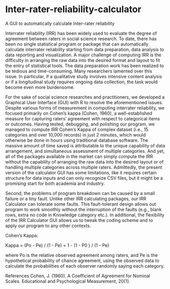 # Inter-rater-reliability-calculator
A GUI to automatically calculate Inter-rater reliability 

Interrater reliability (IRR) has been widely used to evaluate the degree of agreement between raters in social science research. To date, there has been no single statistical program or package that can automatically calculate interrater reliability starting from data preparation, data analysis to data reporting and visualization. A major challenge of computing IRR is the difficulty in arranging the raw data into the desired format and layout to fit the entry of statistical tools. The data preparation work has been realized to be tedious and time-consuming. Many researchers lamented over this issue. In particular, if a qualitative study involves intensive content analysis or if a longitudinal study requires ongoing data collection, the task would become even more burdensome. 

For the sake of social science researches and practitioners, we developed a Graphical User Interface (GUI) with R to resolve the aforementioned issues. Despite various forms of measurement in computing interrater reliability, we focused primarily on Cohen’s kappa (Cohen, 1960), a well-established measure for capturing raters’ agreement with respect to categorical items or outcomes. Having tested, debugging, and polishing our program, we managed to compute IRR Cohen’s Kappa of complex dataset (i.e., 15 categories and over 10,000 records) in just 2 minutes, which would otherwise be done in hours using traditional database software. The massive amount of time saved is attributable to the unique capability of data arrangement, and simultaneous assessment of multiple categories. And yet, all of the packages available in the market can simply compute the IRR without the capability of arranging the raw data into the desired layout or of handling multiple categories across multiple raters. Admittedly, the present version of the calculator GUI has some limitations, like it requires certain structure for data inputs and can only recognize CSV files, but it might be a promising start for both academia and industry. 

Second, the problems of program breakdown can be caused by a small failure or a tiny fault. Unlike other IRR calculating packages, our IRR Calculator can tolerate some faults. This fault-tolerant design allows out program to work smoothly without the interruption of the faults (e.g., blank rows, extra no code in Knowledge category etc.).  In additional, the flexibility of the IRR Calculator GUI allows us to tweak the coding scheme and to apply our program to any other contexts. 


Cohen’s Kappa: 

Kappa = (Po - Pe) / (1 - Pe) = 1 - (1 - P0 ) / (1 - Pe)

where Po is the relative observed agreement among raters, and Pe is the hypothetical probability of chance agreement, using the observed data to calculate the probabilities of each observer randomly saying each category.




References
Cohen, J. (1960). A Coefficient of Agreement for Nominal Scales. Educational and Psychological Measurement, 20(1).

